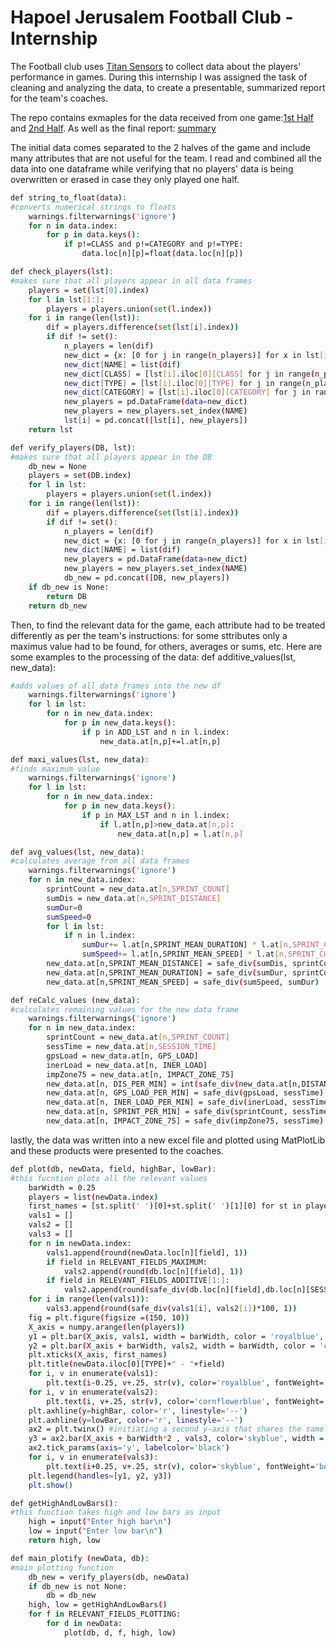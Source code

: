 # Hapoel Jerusalem Football Club - Internship

The Football club uses [Titan Sensors](https://www.titansensor.com/) to collect data about the players' performance in games.
During this internship I was assigned the task of cleaning and analyzing the data, to create a presentable, summarized report for the team's coaches.

The repo contains exmaples for the data received from one game:[1st Half](https://github.com/rotemarie/HJFC/blob/master/1st_Half.xlsx) and [2nd Half](https://github.com/rotemarie/HJFC/blob/master/2nd_Half.xlsx).
As well as the final report: [summary](https://github.com/rotemarie/HJFC/blob/master/summery.xlsx)

The initial data comes separated to the 2 halves of the game and include many attributes that are not useful for the team.
I read and combined all the data into one dataframe while verifying that no players' data is being overwritten or erased in case they only played one half.

```bash
def string_to_float(data):
#converts numerical strings to floats
    warnings.filterwarnings('ignore')
    for n in data.index:
        for p in data.keys():
            if p!=CLASS and p!=CATEGORY and p!=TYPE:
                data.loc[n][p]=float(data.loc[n][p])

def check_players(lst):
#makes sure that all players appear in all data frames
    players = set(lst[0].index)
    for l in lst[1:]:
        players = players.union(set(l.index))
    for i in range(len(lst)):
        dif = players.difference(set(lst[i].index))
        if dif != set():
            n_players = len(dif)
            new_dict = {x: [0 for j in range(n_players)] for x in lst[i].keys()}
            new_dict[NAME] = list(dif)
            new_dict[CLASS] = [lst[i].iloc[0][CLASS] for j in range(n_players)]
            new_dict[TYPE] = [lst[i].iloc[0][TYPE] for j in range(n_players)]
            new_dict[CATEGORY] = [lst[i].iloc[0][CATEGORY] for j in range(n_players)]
            new_players = pd.DataFrame(data=new_dict)
            new_players = new_players.set_index(NAME)
            lst[i] = pd.concat([lst[i], new_players])
    return lst

def verify_players(DB, lst):
#makes sure that all players appear in the DB
    db_new = None
    players = set(DB.index)
    for l in lst:
        players = players.union(set(l.index))
    for i in range(len(lst)):
        dif = players.difference(set(lst[i].index))
        if dif != set():
            n_players = len(dif)
            new_dict = {x: [0 for j in range(n_players)] for x in lst[i].keys()}
            new_dict[NAME] = list(dif)
            new_players = pd.DataFrame(data=new_dict)
            new_players = new_players.set_index(NAME)
            db_new = pd.concat([DB, new_players])
    if db_new is None:
        return DB
    return db_new
```

Then, to find the relevant data for the game, each attribute had to be treated differently as per the team's instructions: for some sttributes only a maximus value had to be found, for others, averages or sums, etc.
Here are some examples to the processing of the data:
def additive_values(lst, new_data):

```bash
#adds values of all data frames into the new df
    warnings.filterwarnings('ignore')
    for l in lst:
        for n in new_data.index:
            for p in new_data.keys():
                if p in ADD_LST and n in l.index:
                    new_data.at[n,p]+=l.at[n,p]

def maxi_values(lst, new_data):
#finds maximum value
    warnings.filterwarnings('ignore')
    for l in lst:
        for n in new_data.index:
            for p in new_data.keys():
                if p in MAX_LST and n in l.index:
                    if l.at[n,p]>new_data.at[n,p]:
                        new_data.at[n,p] = l.at[n,p]

def avg_values(lst, new_data):
#calculates average from all data frames
    warnings.filterwarnings('ignore')
    for n in new_data.index:
        sprintCount = new_data.at[n,SPRINT_COUNT]
        sumDis = new_data.at[n,SPRINT_DISTANCE]
        sumDur=0
        sumSpeed=0
        for l in lst:
            if n in l.index:
                sumDur+= l.at[n,SPRINT_MEAN_DURATION] * l.at[n,SPRINT_COUNT]
                sumSpeed+= l.at[n,SPRINT_MEAN_SPEED] * l.at[n,SPRINT_COUNT] * l.at[n,SPRINT_MEAN_DURATION]
        new_data.at[n,SPRINT_MEAN_DISTANCE] = safe_div(sumDis, sprintCount)
        new_data.at[n,SPRINT_MEAN_DURATION] = safe_div(sumDur, sprintCount)
        new_data.at[n,SPRINT_MEAN_SPEED] = safe_div(sumSpeed, sumDur)

def reCalc_values (new_data):
#calculates remaining values for the new data frame 
    warnings.filterwarnings('ignore')
    for n in new_data.index:
        sprintCount = new_data.at[n,SPRINT_COUNT]
        sessTime = new_data.at[n,SESSION_TIME]
        gpsLoad = new_data.at[n, GPS_LOAD]
        inerLoad = new_data.at[n, INER_LOAD]
        impZone75 = new_data.at[n, IMPACT_ZONE_75]
        new_data.at[n, DIS_PER_MIN] = int(safe_div(new_data.at[n,DISTANCE], sessTime) * 1000)
        new_data.at[n, GPS_LOAD_PER_MIN] = safe_div(gpsLoad, sessTime)
        new_data.at[n, INER_LOAD_PER_MIN] = safe_div(inerLoad, sessTime)
        new_data.at[n, SPRINT_PER_MIN] = safe_div(sprintCount, sessTime)
        new_data.at[n, IMPACT_ZONE_75] = safe_div(impZone75, sessTime)
  ```

lastly, the data was written into a new excel file and plotted using MatPlotLib and these products were presented to the coaches.
```bash
def plot(db, newData, field, highBar, lowBar):
#this fucntion plots all the relevant values
    barWidth = 0.25
    players = list(newData.index)
    first_names = [st.split(' ')[0]+st.split(' ')[1][0] for st in players]
    vals1 = []
    vals2 = []
    vals3 = []
    for n in newData.index:
        vals1.append(round(newData.loc[n][field], 1))
        if field in RELEVANT_FIELDS_MAXIMUM:
            vals2.append(round(db.loc[n][field], 1))
        if field in RELEVANT_FIELDS_ADDITIVE[1:]:
            vals2.append(round(safe_div(db.loc[n][field],db.loc[n][SESSION_TIME])*90, 1))
    for i in range(len(vals1)):
        vals3.append(round(safe_div(vals1[i], vals2[i])*100, 1))
    fig = plt.figure(figsize =(150, 10))
    X_axis = numpy.arange(len(players))
    y1 = plt.bar(X_axis, vals1, width = barWidth, color = 'royalblue', label = field)
    y2 = plt.bar(X_axis + barWidth, vals2, width = barWidth, color = 'cornflowerblue', label = 'Game Average')
    plt.xticks(X_axis, first_names)
    plt.title(newData.iloc[0][TYPE]+" - "+field)
    for i, v in enumerate(vals1):
        plt.text(i-0.25, v+.25, str(v), color='royalblue', fontWeight='bold', size=8)
    for i, v in enumerate(vals2):
        plt.text(i, v+.25, str(v), color='cornflowerblue', fontWeight='bold', size=8)
    plt.axhline(y=highBar, color='r', linestyle='--')
    plt.axhline(y=lowBar, color='r', linestyle='--') 
    ax2 = plt.twinx() #initiating a second y-axis that shares the same x-axis
    y3 = ax2.bar(X_axis + barWidth*2 , vals3, color='skyblue', width = barWidth, label = 'Proportion')
    ax2.tick_params(axis='y', labelcolor='black')
    for i, v in enumerate(vals3):
        plt.text(i+0.25, v+.25, str(v), color='skyblue', fontWeight='bold', size=8)
    plt.legend(handles=[y1, y2, y3])
    plt.show()

def getHighAndLowBars():
#this function takes high and low bars as input
    high = input("Enter high bar\n")
    low = input("Enter low bar\n")
    return high, low

def main_plotify (newData, db):
#main plotting function
    db_new = verify_players(db, newData)
    if db_new is not None:
        db = db_new
    high, low = getHighAndLowBars()
    for f in RELEVANT_FIELDS_PLOTTING:
        for d in newData:
            plot(db, d, f, high, low)
```
